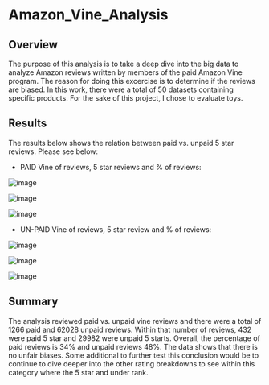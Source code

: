 # Amazon_Vine_Analysis

## Overview

The purpose of this analysis is to take a deep dive into the big data to analyze Amazon reviews written by members of the paid Amazon Vine program. The reason for doing this excercise is to determine if the reviews are biased.  In this work, there were a total of 50 datasets containing specific products.  For the sake of this project, I chose to evaluate toys.

## Results

The results below shows the relation between paid vs. unpaid 5 star reviews.   Please see below:

- PAID Vine of reviews, 5 star reviews and % of reviews:

![image](https://user-images.githubusercontent.com/85530690/135768247-a243e3c1-ba03-4f3d-8570-d7e81b5a3f3d.png)


![image](https://user-images.githubusercontent.com/85530690/135768260-9028afaf-a8dd-401e-affe-3d60163e7019.png)


![image](https://user-images.githubusercontent.com/85530690/135768279-ece62655-aaef-46ea-a691-a8b41ccdb1c6.png)


- UN-PAID Vine of reviews, 5 star review and % of reviews:

![image](https://user-images.githubusercontent.com/85530690/135768285-55e7fbcb-fbb1-43e1-af20-be0634a8b229.png)


![image](https://user-images.githubusercontent.com/85530690/135768295-60287966-d0d9-4ed6-9172-6974609e2451.png)


![image](https://user-images.githubusercontent.com/85530690/135768317-95bd67d9-5d8f-40c7-91ec-ac0d060fe849.png)


## Summary

The analysis reviewed paid vs. unpaid vine reviews and there were a total of 1266 paid and 62028 unpaid reviews.   Within that number of reviews, 432 were paid 5 star and 29982 were unpaid 5 starts.  Overall, the percentage of paid reviews is 34% and unpaid reviews 48%.  The data shows that there is no unfair biases.   Some additional to further test this conclusion would be to continue to dive deeper into the other rating breakdowns to see within this category where the 5 star and under rank.
